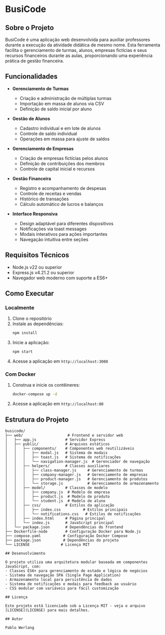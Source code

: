 # BusiCode

## Sobre o Projeto

BusiCode é uma aplicação web desenvolvida para auxiliar professores durante a execução da atividade didática de mesmo nome. Esta ferramenta facilita o gerenciamento de turmas, alunos, empresas fictícias e seus recursos financeiros durante as aulas, proporcionando uma experiência prática de gestão financeira.

## Funcionalidades

- **Gerenciamento de Turmas**
  - Criação e administração de múltiplas turmas
  - Importação em massa de alunos via CSV
  - Definição de saldo inicial por aluno

- **Gestão de Alunos**
  - Cadastro individual e em lote de alunos
  - Controle de saldo individual
  - Operações em massa para ajuste de saldos

- **Gerenciamento de Empresas**
  - Criação de empresas fictícias pelos alunos
  - Definição de contribuições dos membros
  - Controle de capital inicial e recursos

- **Gestão Financeira**
  - Registro e acompanhamento de despesas
  - Controle de receitas e vendas
  - Histórico de transações
  - Cálculo automático de lucros e balanços

- **Interface Responsiva**
  - Design adaptável para diferentes dispositivos
  - Notificações via toast messages
  - Modais interativos para ações importantes
  - Navegação intuitiva entre seções

## Requisitos Técnicos

- Node.js v22 ou superior
- Express.js v4.21.2 ou superior
- Navegador web moderno com suporte a ES6+

## Como Executar

### Localmente

1. Clone o repositório
2. Instale as dependências:
   ```bash
   npm install
   ```
3. Inicie a aplicação:
   ```bash
   npm start
   ```
4. Acesse a aplicação em `http://localhost:3000`

### Com Docker

1. Construa e inicie os contêineres:
   ```bash
   docker-compose up -d
   ```
2. Acesse a aplicação em `http://localhost:80`

## Estrutura do Projeto

```
busicode/
├── web/                    # Frontend e servidor web
│   ├── app.js             # Servidor Express
│   ├── public/            # Arquivos estáticos
│   │   ├── components/    # Componentes web reutilizáveis
│   │   │   ├── modal.js   # Sistema de modais
│   │   │   ├── toast.js   # Sistema de notificações
│   │   │   └── navigation-manager.js  # Gerenciador de navegação
│   │   ├── helpers/       # Classes auxiliares
│   │   │   ├── class-manager.js     # Gerenciamento de turmas
│   │   │   ├── company-manager.js   # Gerenciamento de empresas
│   │   │   ├── product-manager.js   # Gerenciamento de produtos
│   │   │   └── storage.js           # Gerenciamento de armazenamento
│   │   ├── model/         # Classes de modelo
│   │   │   ├── company.js  # Modelo de empresa
│   │   │   ├── product.js  # Modelo de produto
│   │   │   └── student.js  # Modelo de aluno
│   │   ├── css/           # Estilos da aplicação
│   │   │   ├── index.css          # Estilos principais
│   │   │   └── notifications.css   # Estilos de notificações
│   │   ├── index.html     # Página principal
│   │   └── index.js       # JavaScript principal
│   └── package.json       # Dependências do frontend
├── Dockerfile-node        # Configuração Docker para Node.js
├── compose.yaml          # Configuração Docker Compose
├── package.json          # Dependências do projeto
└── LICENSE              # Licença MIT

## Desenvolvimento

O projeto utiliza uma arquitetura modular baseada em componentes JavaScript, com:
- Classes ES6+ para gerenciamento de estado e lógica de negócios
- Sistema de navegação SPA (Single Page Application)
- Armazenamento local para persistência de dados
- Sistema de notificações e modais para feedback ao usuário
- CSS modular com variáveis para fácil customização

## Licença

Este projeto está licenciado sob a Licença MIT - veja o arquivo [LICENSE](LICENSE) para mais detalhes.

## Autor

Pablo Werlang